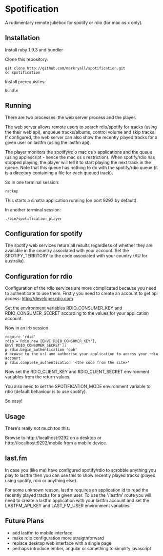# Spotification

A rudimentary remote jukebox for spotify or rdio (for mac os x only).

## Installation

Install ruby 1.9.3 and bundler

Clone this repository:

    git clone http://github.com/markryall/spotification.git
    cd spotification

Install prerequisites:

    bundle

## Running

There are two processes: the web server process and the player.

The web server allows remote users to search rdio/spotify for tracks (using the their web api), enqueue tracks/albums, control volume and skip tracks.  If configured, the web server can also show the recently played tracks for a given user on lastfm (using the lastfm api).

The player monitors the spotify/rdio mac os x applications and the queue (using applescript - hence the mac os x restriction).  When spotify/rdio has stopped playing, the player will tell it to start playing the next track in the queue.  Note that this queue has nothing to do with the spotify/rdio queue (it is a directory containing a file for each queued track).

So in one terminal session:

    rackup

This starts a sinatra application running (on port 9292 by default).

In another terminal session:

    ./bin/spotification_player

## Configuration for spotify

The spotify web services return all results regardless of whether they are available in the country associated with your account.  Set the SPOTIFY_TERRITORY to the code associated with your country (AU for australia).

## Configuration for rdio

Configuration of the rdio services are more complicated because you need to authenticate to use them.  Firstly you need to create an account to get api access: http://developer.rdio.com

Set the environment variables RDIO_CONSUMER_KEY and RDIO_CONSUMER_SECRET according to the values for your application account.

Now in an irb session

    require 'rdio'
    rdio = Rdio.new [ENV['RDIO_CONSUMER_KEY'], ENV['RDIO_CONSUMER_SECRET']]
    p rdio.begin_authentication 'oob'
    # browse to the url and authorise your application to access your rdio account
    p rdio.complete_authentication '<the code from the site>'

Now set the RDIO_CLIENT_KEY and RDIO_CLIENT_SECRET environment variables from the return values.

You also need to set the SPOTIFICATION_MODE environment variable to rdio (default behaviour is to use spotify).

So easy!

## Usage

There's really not much too this:

Browse to http://localhost:9292 on a desktop or http://localhost:9292/mobile from a mobile device.

## last.fm

In case you (like me) have configured spotify/rdio to scrobble anything you play to lastfm then you can use this to show recently played tracks (played using spotify, rdio or anything else).

For some unknown reason, lastfm requires an application id to read the recently played tracks for a given user.  To use the '/lastfm' route you will need to create a lastfm application with your lastfm account and set the LASTFM_API_KEY and LAST_FM_USER environment variables.

## Future Plans

* add lastfm to mobile interface
* make rdio configuration more straigthforward
* replace desktop web interface with a single page
* perhaps introduce ember, angular or something to simplify javascript